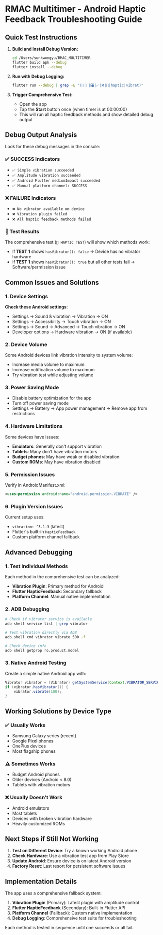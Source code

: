 # RMAC Multitimer - Android Haptic Feedback Troubleshooting Guide

## Quick Test Instructions

1. **Build and Install Debug Version:**
   ```bash
   cd /Users/sunkwongyu/RMAC_MULTITIMER
   flutter build apk --debug
   flutter install --debug
   ```

2. **Run with Debug Logging:**
   ```bash
   flutter run --debug | grep -E "(🔔|📱|🎛️|✅|❌|🧪|haptic|vibrat)"
   ```

3. **Trigger Comprehensive Test:**
   - Open the app
   - Tap the **Start** button once (when timer is at 00:00:00)
   - This will run all haptic feedback methods and show detailed debug output

## Debug Output Analysis

Look for these debug messages in the console:

### ✅ SUCCESS Indicators
- `✅ Simple vibration succeeded`
- `✅ Amplitude vibration succeeded`
- `✅ Android Flutter mediumImpact succeeded`
- `✅ Manual platform channel: SUCCESS`

### ❌ FAILURE Indicators
- `❌ No vibrator available on device`
- `❌ Vibration plugin failed`
- `❌ All haptic feedback methods failed`

### 🧪 Test Results
The comprehensive test (`🧪 HAPTIC TEST`) will show which methods work:
- If **TEST 1** shows `hasVibrator(): false` → Device has no vibrator hardware
- If **TEST 1** shows `hasVibrator(): true` but all other tests fail → Software/permission issue

## Common Issues and Solutions

### 1. Device Settings
**Check these Android settings:**
- Settings → Sound & vibration → Vibration → ON
- Settings → Accessibility → Touch vibration → ON
- Settings → Sound → Advanced → Touch vibration → ON
- Developer options → Hardware vibration → ON (if available)

### 2. Device Volume
Some Android devices link vibration intensity to system volume:
- Increase media volume to maximum
- Increase notification volume to maximum
- Try vibration test while adjusting volume

### 3. Power Saving Mode
- Disable battery optimization for the app
- Turn off power saving mode
- Settings → Battery → App power management → Remove app from restrictions

### 4. Hardware Limitations
Some devices have issues:
- **Emulators**: Generally don't support vibration
- **Tablets**: Many don't have vibration motors
- **Budget phones**: May have weak or disabled vibration
- **Custom ROMs**: May have vibration disabled

### 5. Permission Issues
Verify in AndroidManifest.xml:
```xml
<uses-permission android:name="android.permission.VIBRATE" />
```

### 6. Plugin Version Issues
Current setup uses:
- `vibration: ^3.1.3` (latest)
- Flutter's built-in `HapticFeedback`
- Custom platform channel fallback

## Advanced Debugging

### 1. Test Individual Methods
Each method in the comprehensive test can be analyzed:
- **Vibration Plugin**: Primary method for Android
- **Flutter HapticFeedback**: Secondary fallback
- **Platform Channel**: Manual native implementation

### 2. ADB Debugging
```bash
# Check if vibrator service is available
adb shell service list | grep vibrator

# Test vibration directly via ADB
adb shell cmd vibrator vibrate 500 -f

# Check device info
adb shell getprop ro.product.model
```

### 3. Native Android Testing
Create a simple native Android app with:
```java
Vibrator vibrator = (Vibrator) getSystemService(Context.VIBRATOR_SERVICE);
if (vibrator.hasVibrator()) {
    vibrator.vibrate(100);
}
```

## Working Solutions by Device Type

### ✅ Usually Works
- Samsung Galaxy series (recent)
- Google Pixel phones
- OnePlus devices
- Most flagship phones

### ⚠️ Sometimes Works
- Budget Android phones
- Older devices (Android < 8.0)
- Tablets with vibration motors

### ❌ Usually Doesn't Work
- Android emulators
- Most tablets
- Devices with broken vibration hardware
- Heavily customized ROMs

## Next Steps if Still Not Working

1. **Test on Different Device**: Try a known working Android phone
2. **Check Hardware**: Use a vibration test app from Play Store
3. **Update Android**: Ensure device is on latest Android version
4. **Factory Reset**: Last resort for persistent software issues

## Implementation Details

The app uses a comprehensive fallback system:
1. **Vibration Plugin** (Primary): Latest plugin with amplitude control
2. **Flutter HapticFeedback** (Secondary): Built-in Flutter API
3. **Platform Channel** (Fallback): Custom native implementation
4. **Debug Logging**: Comprehensive test suite for troubleshooting

Each method is tested in sequence until one succeeds or all fail.
